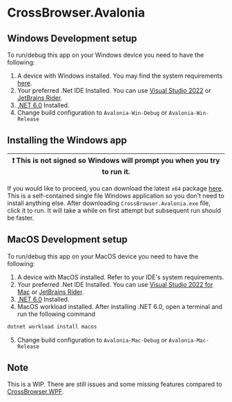 # CrossBrowser.Avalonia

## Windows Development setup

To run/debug this app on your Windows device you need to have the following:
1. A device with Windows installed. You may find the system requirements [here](https://learn.microsoft.com/en-us/visualstudio/releases/2022/system-requirements).
2. Your preferred .Net IDE Installed. You can use [Visual Studio 2022](https://visualstudio.microsoft.com/) or [JetBrains Rider](https://www.jetbrains.com/rider/).
3. [.NET 6.0](https://dotnet.microsoft.com/en-us/download/dotnet/6.0) Installed.
4. Change build configuration to `Avalonia-Win-Debug` or `Avalonia-Win-Release`


## Installing the Windows app
| :exclamation:  This is not signed so Windows will prompt you when you try to run it.   |
|-----------------------------------------|

If you would like to proceed, you can download the latest `x64` package [here](https://github.com/jeromemanzano/WebBrowser/releases/latest). This is a self-contained single file Windows application so you don't need to install anything else. After downloading `CrossBrowser.Avalonia.exe` file, click it to run. It will take a while on first attempt but subsequent run should be faster.

## MacOS Development setup

To run/debug this app on your MacOS device you need to have the following:
1. A device with MacOS installed. Refer to your IDE's system requirements.
2. Your preferred .Net IDE Installed. You can use [Visual Studio 2022 for Mac](https://visualstudio.microsoft.com/vs/mac/) or [JetBrains Rider](https://www.jetbrains.com/rider/).
3. [.NET 6.0](https://dotnet.microsoft.com/en-us/download/dotnet/6.0) Installed.
4. MacOS workload installed. After installing .NET 6.0, open a terminal and run the following command 
```Bash
dotnet workload install macos 
```
5. Change build configuration to `Avalonia-Mac-Debug` or `Avalonia-Mac-Release`

## Note
This is a WIP. There are still issues and some missing features compared to [CrossBrowser.WPF](https://github.com/jeromemanzano/WebBrowser/tree/main/WebBrowser.WPF).